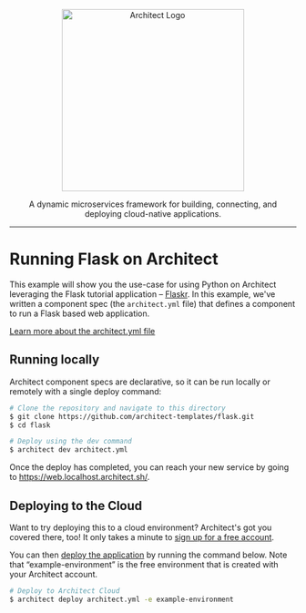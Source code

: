<p align="center">
  <picture>
    <source media="(prefers-color-scheme: dark)" srcset="https://cdn.architect.io/logo/horizontal-inverted.png">
    <source media="(prefers-color-scheme: light)" srcset="https://cdn.architect.io/logo/horizontal.png">
    <img width="320" alt="Architect Logo" src="https://cdn.architect.io/logo/horizontal.png">
  </picture>
</p>

<p align="center">
  A dynamic microservices framework for building, connecting, and deploying cloud-native applications.
</p>

---

# Running Flask on Architect

This example will show you the use-case for using Python on Architect leveraging the Flask tutorial application – [Flaskr](https://flask.palletsprojects.com/en/2.1.x/tutorial/). In this example, we've written a component spec (the `architect.yml` file) that defines a component to run a Flask based web application.

[Learn more about the architect.yml file](//docs.architect.io/components/architect-yml/)

## Running locally

Architect component specs are declarative, so it can be run locally or remotely with a single deploy command:

```sh
# Clone the repository and navigate to this directory
$ git clone https://github.com/architect-templates/flask.git
$ cd flask

# Deploy using the dev command
$ architect dev architect.yml
```

Once the deploy has completed, you can reach your new service by going to https://web.localhost.architect.sh/.

## Deploying to the Cloud

Want to try deploying this to a cloud environment? Architect's got you covered there, too! It only takes a minute to
[sign up for a free account](https://cloud.architect.io/signup).

You can then [deploy the application](https://docs.architect.io/getting-started/introduction/#deploy-to-the-cloud) by running the command below. Note that “example-environment” is the free environment that is created with your Architect account.

```sh
# Deploy to Architect Cloud
$ architect deploy architect.yml -e example-environment
```

